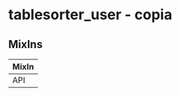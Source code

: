 # tablesorter_user - copia

## MixIns

<!-- @vuese:tablesorter_user - copia:mixIns:start -->
|MixIn|
|---|
|API|

<!-- @vuese:tablesorter_user - copia:mixIns:end -->


